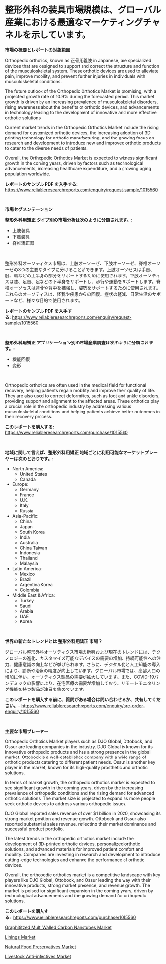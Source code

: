 <p><h1>整形外科の装具市場規模は、グローバル産業における最適なマーケティングチャネルを示しています。</h1></p><p><strong>市場の概要とレポートの対象範囲</strong></p>
<p><p>Orthopedic orthotics, known as 正骨用義肢 in Japanese, are specialized devices that are designed to support and correct the structure and function of the musculoskeletal system. These orthotic devices are used to alleviate pain, improve mobility, and prevent further injuries in individuals with musculoskeletal conditions.</p><p>The future outlook of the Orthopedic Orthotics Market is promising, with a projected growth rate of 10.9% during the forecasted period. This market growth is driven by an increasing prevalence of musculoskeletal disorders, rising awareness about the benefits of orthotic devices, and advancements in technology leading to the development of innovative and more effective orthotic solutions.</p><p>Current market trends in the Orthopedic Orthotics Market include the rising demand for customized orthotic devices, the increasing adoption of 3D printing technology for orthotic manufacturing, and the growing focus on research and development to introduce new and improved orthotic products to cater to the diverse needs of patients.</p><p>Overall, the Orthopedic Orthotics Market is expected to witness significant growth in the coming years, driven by factors such as technological advancements, increasing healthcare expenditure, and a growing aging population worldwide.</p></p>
<p><strong>レポートのサンプル PDF を入手する:</strong> <a href="https://www.reliableresearchreports.com/enquiry/request-sample/1015560">https://www.reliableresearchreports.com/enquiry/request-sample/1015560</a></p>
<p>&nbsp;</p>
<p><strong>市場セグメンテーション</strong></p>
<p><strong>整形外科用矯正 タイプ別の市場分析は次のように分類されます。:</strong></p>
<p><ul><li>上肢装具</li><li>下肢装具</li><li>脊椎矯正器</li></ul></p>
<p>&nbsp;</p>
<p><p>整形外科オーソティクス市場は、上肢オーソーゼ、下肢オーソーゼ、脊椎オーソーゼの3つの主要なタイプに分けることができます。上肢オーソセスは手首、肘、肩などの上半身の部分をサポートするために使用されます。下肢オーソティスは膝、足首、足などの下半身をサポートし、歩行や運動をサポートします。脊椎オーソセスは背骨や背中を補強し、姿勢をサポートするために使用されます。これらのオーソティスは、怪我や疾患からの回復、症状の軽減、日常生活のサポートなど、様々な目的で使用されます。</p></p>
<p><strong>レポートのサンプル PDF を入手する:</strong>&nbsp;<a href="https://www.reliableresearchreports.com/enquiry/request-sample/1015560">https://www.reliableresearchreports.com/enquiry/request-sample/1015560</a></p>
<p>&nbsp;</p>
<p><strong> 整形外科用矯正 アプリケーション別の市場産業調査は次のように分類されます。:</strong></p>
<p><ul><li>機能回復</li><li>変形</li></ul></p>
<p>&nbsp;</p>
<p><p>Orthopedic orthotics are often used in the medical field for functional recovery, helping patients regain mobility and improve their quality of life. They are also used to correct deformities, such as foot and ankle disorders, providing support and alignment to the affected areas. These orthotics play a crucial role in the orthopedic industry by addressing various musculoskeletal conditions and helping patients achieve better outcomes in their recovery process.</p></p>
<p><strong>このレポートを購入する:</strong>&nbsp; <a href="https://www.reliableresearchreports.com/purchase/1015560">https://www.reliableresearchreports.com/purchase/1015560</a></p>
<p>&nbsp;</p>
<p><strong>地域に関して言えば、整形外科用矯正 地域ごとに利用可能なマーケットプレーヤーは次のとおりです。:</strong></p>
<p><ul>
    <li>
        North America:
        <ul>
            <li>United States</li>
            <li>Canada</li>
        </ul>
    </li>
    <li>
        Europe:
        <ul>
            <li>Germany</li>
            <li>France</li>
            <li>U.K.</li>
            <li>Italy</li>
            <li>Russia</li>
        </ul>
    </li>
    <li>
        Asia-Pacific:
        <ul>
            <li>China</li>
            <li>Japan</li>
            <li>South Korea</li>
            <li>India</li>
            <li>Australia</li>
            <li>China Taiwan</li>
            <li>Indonesia</li>
            <li>Thailand</li>
            <li>Malaysia</li>
        </ul>
    </li>
    <li>
        Latin America:
        <ul>
            <li>Mexico</li>
            <li>Brazil</li>
            <li>Argentina Korea</li>
            <li>Colombia</li>
        </ul>
    </li>
    <li>
        Middle East & Africa:
        <ul>
            <li>Turkey</li>
            <li>Saudi</li>
            <li>Arabia</li>
            <li>UAE</li>
            <li>Korea</li>
        </ul>
    </li>
    </ul></p>
<p>&nbsp;</p>
<p><strong>世界の新たなトレンドとは 整形外科用矯正 市場？</strong></p>
<p><p>グローバル整形外科オーソティクス市場の新興および現在のトレンドには、テクノロジーの進化、カスタマイズ可能なデバイスの需要の増加、持続可能性への注力、健康意識の向上などが挙げられます。さらに、デジタル化と人工知能の導入により、診断や治療の精度が向上しています。グローバル市場では、高齢人口の増加に伴い、オーソティクス製品の需要が拡大しています。また、COVID-19パンデミックの影響により、在宅医療の需要が増加しており、リモートモニタリング機能を持つ製品が注目を集めています。</p></p>
<p><strong>このレポートを購入する前に、質問がある場合は問い合わせるか、共有してください。</strong>- <a href="https://www.reliableresearchreports.com/enquiry/pre-order-enquiry/1015560">https://www.reliableresearchreports.com/enquiry/pre-order-enquiry/1015560</a></p>
<p>&nbsp;</p>
<p><strong>主要な市場プレーヤー</strong></p>
<p><p>Orthopedic Orthotics Market players such as DJO Global, Ottobock, and Ossur are leading companies in the industry. DJO Global is known for its innovative orthopedic products and has a strong presence in the global market. Ottobock is a well-established company with a wide range of orthotic products catering to different patient needs. Ossur is another key player in the market, known for its high-quality prosthetic and orthotic solutions.</p><p>In terms of market growth, the orthopedic orthotics market is expected to see significant growth in the coming years, driven by the increasing prevalence of orthopedic conditions and the rising demand for advanced orthotic solutions. The market size is projected to expand as more people seek orthotic devices to address various orthopedic issues.</p><p>DJO Global reported sales revenue of over $1 billion in 2020, showcasing its strong market position and revenue growth. Ottobock and Ossur also reported substantial sales revenue, reflecting their market dominance and successful product portfolio.</p><p>The latest trends in the orthopedic orthotics market include the development of 3D-printed orthotic devices, personalized orthotic solutions, and advanced materials for improved patient comfort and mobility. Companies are investing in research and development to introduce cutting-edge technologies and enhance the performance of orthotic devices.</p><p>Overall, the orthopedic orthotics market is a competitive landscape with key players like DJO Global, Ottobock, and Ossur leading the way with their innovative products, strong market presence, and revenue growth. The market is poised for significant expansion in the coming years, driven by technological advancements and the growing demand for orthopedic solutions.</p></p>
<p><strong>このレポートを購入する:</strong>&nbsp;&nbsp;<a href="https://www.reliableresearchreports.com/purchase/1015560">https://www.reliableresearchreports.com/purchase/1015560</a></p>
<p><p><a href="https://shimmer-gardenia-37a.notion.site/Graphititzed-Multi-Walled-Carbon-Nanotubes-Market-Offer-Valuable-Insights-into-Market-Size-Market-S-7b1476e336ad464e95c7bfbaf6690825">Graphititzed Multi Walled Carbon Nanotubes Market</a></p><p><a href="https://github.com/luckyshygirl/Market-Research-Report-List-3/blob/main/linings-market.md">Linings Market</a></p><p><a href="https://github.com/markusgodoy/Market-Research-Report-List-2/blob/main/natural-food-preservatives-market.md">Natural Food Preservatives Market</a></p><p><a href="https://view.publitas.com/reportprime-1/livestock-anti-infectives-market-share-market-new-trends-analysis-report-by-type-by-application-by-end-use-by-region-and-segment-forecasts-2023-2030/">Livestock Anti-infectives Market</a></p></p>